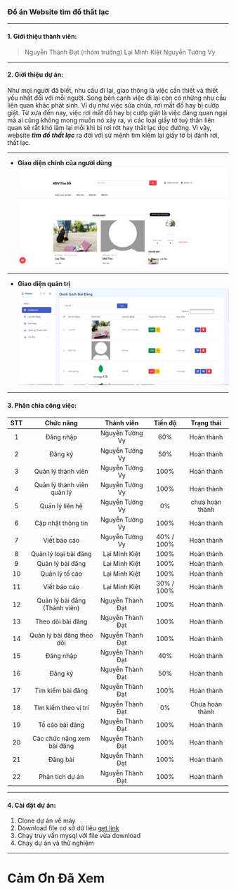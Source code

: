 ### Đồ án Website tìm đồ thất lạc
---
#### 1.  Giới thiệu thành viên:
> Nguyễn Thành Đạt (nhóm trưởng)
> Lại Minh Kiệt
> Nguyễn Tường Vy
---
#### 2. Giới thiệu dự án:
 Như mọi người đã biết, nhu cầu đi lại, giao thông là việc cần thiết và thiết yếu nhất đối với mỗi người. Song bên cạnh việc đi lại còn có những nhu cầu liên quan khác phát sinh. Ví dụ như việc sửa chữa, rơi mất đồ hay bị cướp giật. Từ xưa đến nay, việc rơi mất đồ hay bị cướp giật là việc đáng quan ngại mà ai cũng không mong muốn nó xảy ra, vì các loại giấy tờ tuỳ thân liên quan sẽ rất khó làm lại mỗi khi bị rơi rớt hay thất lạc dọc đường. Vì vậy, website ***tìm đồ thất lạc*** ra đời với sứ mệnh tìm kiếm lại giấy tờ bị đánh rơi, thất lạc.

---
- **Giao diện chính của người dùng**
![example](bg.png)
---
- **Giao diện quản trị**
![example](admin.png)
---
#### 3. Phân chia công việc:
| STT   | Chức năng | Thành viên | Tiến độ | Trạng thái |
| :---: | :-------: | :--------: | :-----: | :--------: |
| 1 | Đăng nhập | Nguyễn Tường Vy | 60% | Hoàn thành |
| 2 | Đăng ký | Nguyễn Tường Vy | 50% | Hoàn thành |
| 3 | Quản lý thành viên | Nguyễn Tường Vy | 100% | Hoàn thành |
| 4 | Quản lý thành viên quản lý | Nguyễn Tường Vy | 100% | Hoàn thành |
| 5 | Quản lý liên hệ | Nguyễn Tường Vy | 0% | chưa hoàn thành |
| 6 | Cập nhật thông tin | Nguyễn Tường Vy | 100% | Hoàn thành |
| 7 | Viết báo cáo | Nguyễn Tường Vy | 40% / 100% | Hoàn thành |
| 8 | Quản lý loại bài đăng | Lại Minh Kiệt | 100%| Hoàn thành |
| 9 | Quản lý bài đăng | Lại Minh Kiệt | 100%| Hoàn thành |
| 10 | Quản lý tố cáo | Lại Minh Kiệt | 100%| Hoàn thành |
| 11 | Viết báo cáo | Lại Minh Kiệt | 30% / 100% | Hoàn thành |
| 12 | Quản lý bài đăng (Thành viên) | Nguyễn Thành Đạt | 100% | Hoàn thành |
| 13 | Theo dõi bài đăng | Nguyễn Thành Đạt | 100% | Hoàn thành |
| 14 | Quản lý bài đăng theo dõi | Nguyễn Thành Đạt | 100% | Hoàn thành |
| 15 | Đăng nhập | Nguyễn Thành Đạt | 40% | Hoàn thành |
| 16 | Đăng ký | Nguyễn Thành Đạt | 50% | Hoàn thành |
| 17 | Tìm kiếm bài đăng | Nguyễn Thành Đạt | 100% | Hoàn thành |
| 18 | Tìm kiếm theo vị trí | Nguyễn Thành Đạt | 0% | Chưa hoàn thành |
| 19 | Tố cáo bài đăng | Nguyễn Thành Đạt | 100% | Hoàn thành |
| 20 | Các chức năng xem bài đăng | Nguyễn Thành Đạt | 100% | Hoàn thành |
| 21 | Đăng bài | Nguyễn Thành Đạt | 100% | Hoàn thành |
| 22 | Phân tích dự án | Nguyễn Thành Đạt | 100% | Hoàn thành |
---
#### 4. Cài đặt dự án:
1. Clone dự án về máy 
2. Download file cơ sở dữ liệu [get link](https://drive.google.com/file/d/1xjawvBNofx_KbCEa-sJmgzeP3rZINoh5/view?usp=share_link)
3. Chạy truy vấn mysql với file vừa download
4. Chạy dự án và thử nghiệm

---

# Cảm Ơn Đã Xem
